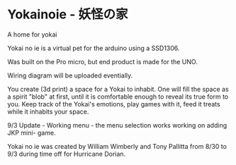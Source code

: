 # Yokainoie - 妖怪の家
A home for yokai

Yokai no ie is a virtual pet for the arduino using a SSD1306. 

Was built on the Pro micro, but end product is made for the UNO.

Wiring diagram will be uploaded eventially. 

You create (3d print) a space for a Yokai to inhabit. One will fill the space as a spirit "blob" at first, until it is comfortable enough to reveal its true form to you. Keep track of the Yokai's emotions, play games with it, feed it treats while it inhabits your space. 


9/3 Update - Working menu - the menu selection works
working on adding JKP mini- game.

Yokai no ie was created by William Wimberly and Tony Pallitta from 8/30 to 9/3 during time off for Hurricane Dorian. 
